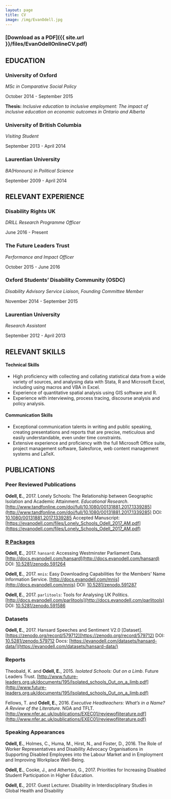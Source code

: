 ```yaml
---
layout: page
title: CV
image: /img/EvanOdell.jpg
---
```


### [Download as a PDF]({{ site.url }}/files/EvanOdellOnlineCV.pdf)

## EDUCATION

### University of Oxford

_MSc in Comparative Social Policy_

October 2014 - September 2015

**Thesis:** _Inclusive education to inclusive employment: The impact of inclusive education on economic outcomes in Ontario and Alberta_

### University of British Columbia

_Visiting Student_

September 2013 - April 2014

### Laurentian University

 _BA(Honours) in Political Science_

 September 2009 - April 2014

## RELEVANT EXPERIENCE

### Disability Rights UK

_DRILL Research Programme Officer_

June 2016 - Present

### The Future Leaders Trust

_Performance and Impact Officer_

October 2015 - June 2016

### Oxford Students’ Disability Community (OSDC)

_Disability Advisory Service Liaison, Founding Committee Member_

November 2014 - September 2015

### Laurentian University

 _Research Assistant_

 September 2012 - April 2013

## RELEVANT SKILLS

#### Technical Skills

*   High proficiency with collecting and collating statistical data from a wide variety of sources, and analysing data with Stata, R and Microsoft Excel, including using macros and VBA in Excel.
*   Experience of quantitative spatial analysis using GIS software and R.
*   Experience with interviewing, process tracing, discourse analysis and policy analysis.

#### Communication Skills

*   Exceptional communication talents in writing and public speaking, creating presentations and reports that are precise, meticulous and easily understandable, even under time constraints.
*   Extensive experience and proficiency with the full Microsoft Office suite, project management software, Salesforce, web content management systems and LaTeX.

## PUBLICATIONS

### Peer Reviewed Publications

**Odell, E.**, 2017\. Lonely Schools: The Relationship between Geographic Isolation and Academic Attainment. _Educational Research_. [http://www.tandfonline.com/doi/full/10.1080/00131881.2017.1339285](http://www.tandfonline.com/doi/full/10.1080/00131881.2017.1339285) DOI: [10.1080/00131881.2017.1339285](https://dx.doi.org/10.1080/00131881.2017.1339285) Accepted Manuscript: [https://evanodell.com/files/Lonely_Schools_Odell_2017_AM.pdf](https://evanodell.com/files/Lonely_Schools_Odell_2017_AM.pdf)

### [R Packages](/packages)

**Odell, E.**, 2017\. `hansard`: Accessing Westminster Parliament Data. [http://docs.evanodell.com/hansard](http://docs.evanodell.com/hansard) DOI: [10.5281/zenodo.591264](https://dx.doi.org/10.5281/zenodo.591264)

**Odell, E.**, 2017\. `mnis`: Easy Downloading Capabilities for the Members’ Name Information Service. [http://docs.evanodell.com/mnis](http://docs.evanodell.com/mnis) DOI: [10.5281/zenodo.591287](https://dx.doi.org/10.5281/zenodo.591287)

**Odell, E.**, 2017\. `parlitools`: Tools for Analysing UK Politics. [http://docs.evanodell.com/parlitools](http://docs.evanodell.com/parlitools) DOI: [10.5281/zenodo.591586](https://dx.doi.org/10.5281/zenodo.591586)

### Datasets

**Odell, E.**, 2017\. Hansard Speeches and Sentiment V2.0 [Dataset]. [https://zenodo.org/record/579712](https://zenodo.org/record/579712) DOI: [10.5281/zenodo.579712](https://dx.doi.org/10.5281/zenodo.579712) Docs: [https://evanodell.com/datasets/hansard-data/](https://evanodell.com/datasets/hansard-data/)

### Reports

Theobald, K. and **Odell, E.**, 2015\. _Isolated Schools: Out on a Limb_. Future Leaders Trust. [http://www.future-leaders.org.uk/documents/195/Isolated_schools_Out_on_a_limb.pdf](http://www.future-leaders.org.uk/documents/195/Isolated_schools_Out_on_a_limb.pdf)

Fellows, T. and **Odell, E.**, 2016\. _Executive Headteachers: What’s in a Name? A Review of the Literature_. NGA and TFLT. [http://www.nfer.ac.uk/publications/EXEC01/reviewofliterature.pdf](http://www.nfer.ac.uk/publications/EXEC01/reviewofliterature.pdf)

### Speaking Appearances

**Odell, E.**, Holmes, C., Huma, M., Hirst, N., and Foster, D., 2016\. The Role of Worker Representatives and Disability Advocacy Organisations in Supporting Disabled Employees into the Labour Market and in Employment and Improving Workplace Well-Being.

**Odell, E.**, Cooke, J., and Atherton, G., 2017\. Priorities for Increasing Disabled Student Participation in Higher Education.

**Odell, E.**, 2017\. Guest Lecturer. Disability in Interdisciplinary Studies in Global Health and Disability
